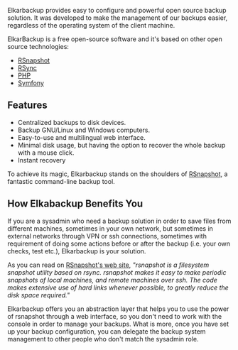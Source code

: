 Elkarbackup provides easy to configure and powerful open source backup solution. It was developed to make the management of our backups easier, regardless of the operating system of the client machine.

ElkarBackup is a free open-source software and it's based on other open source technologies:

* [RSnapshot](http://rsnapshot.org)
* [RSync](https://rsync.samba.org)
* [PHP](http://php.net)
* [Symfony](http://www.symfony.com)

## Features

* Centralized backups to disk devices.
* Backup GNU\/Linux and Windows computers.
* Easy-to-use and multilingual web interface.
* Minimal disk usage, but having the option to recover the whole backup with a mouse click.
* Instant recovery

To achieve its magic, Elkarbackup stands on the shoulders of [RSnapshot](http://rsnapshot.org),  a fantastic command-line backup tool.

## How Elkabackup Benefits You

If you are a sysadmin who need a backup solution in order to save files from different machines, sometimes in your own network, but sometimes in external networks through VPN or ssh connections, sometimes with requirement of doing some actions before or after the backup \(i.e. your own checks, test etc.\),  Elkarbackup is your solution.

As you can read on [RSnapshot's web site](http://rsnapshot.org), _"rsnapshot is a filesystem snapshot utility based on rsync. rsnapshot makes it easy to make periodic snapshots of local machines, and remote machines over ssh. The code makes extensive use of hard links whenever possible, to greatly reduce the disk space required."_

Elkarbackup offers you an abstraction layer that helps you to use the power of rsnapshot through a web interface, so you don't need to work with the console in order to manage your backups. What is more, once you have set up your backup configuration, you can delegate the backup system management to other people who don't match the sysadmin role.

